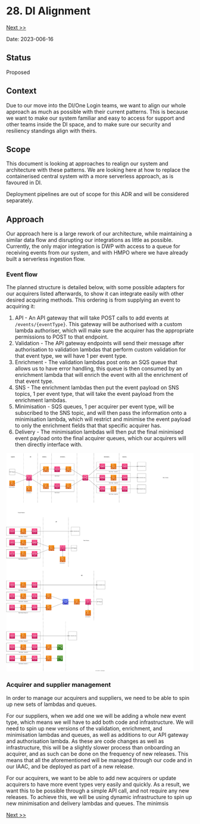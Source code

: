 # 28. DI Alignment

[Next >>](9999-end.md)

Date: 2023-006-16

## Status

Proposed

## Context

Due to our move into the DI/One Login teams, we want to align our whole approach as much as possible with their current
patterns. This is because we want to make our system familiar and easy to access for support and other teams inside the
DI space, and to make sure our security and resiliency standings align with theirs.

## Scope

This document is looking at approaches to realign our system and architecture with these patterns. We are looking here
at how to replace the containerised central system with a more serverless approach, as is favoured in DI.

Deployment pipelines are out of scope for this ADR and will be considered separately.

## Approach

Our approach here is a large rework of our architecture, while maintaining a similar data flow and disrupting our
integrations as little as possible. Currently, the only major integration is DWP with access to a queue for receiving
events from our system, and with HMPO where we have already built a serverless ingestion flow.

### Event flow

The planned structure is detailed below, with some possible adapters for our acquirers listed afterwards, to show it can
integrate easily with other desired acquiring methods. This ordering is from supplying an event to acquiring it:

1. API - An API gateway that will take POST calls to add events at `/events/{eventType}`. This gateway will be
   authorised with a custom lambda authoriser, which will make sure the acquirer has the appropriate permissions to POST
   to that endpoint.
2. Validation - The API gateway endpoints will send their message after authorisation to validation lambdas that perform
   custom validation for that event type, we will have 1 per event type.
3. Enrichment - The validation lambdas post onto an SQS queue that allows us to have error handling, this queue is then
   consumed by an enrichment lambda that will enrich the event with all the enrichment of that event type.
4. SNS - The enrichment lambdas then put the event payload on SNS topics, 1 per event type, that will take the event
   payload from the enrichment lambdas.
5. Minimisation - SQS queues, 1 per acquirer per event type, will be subscribed to the SNS topic, and will then pass the
   information onto a minimisation lambda, which will restrict and minimise the event payload to only the enrichment
   fields that that specific acquirer has.
6. Delivery - The minimisation lambdas will then put the final minimised event payload onto the final acquirer queues,
   which our acquirers will then directly interface with.

![Image](di-alignment.svg)

### Acquirer and supplier management

In order to manage our acquirers and suppliers, we need to be able to spin up new sets of lambdas and queues.

For our suppliers, when we add one we will be adding a whole new event type, which means we will have to add both code
and infrastructure. We will need to spin up new versions of the validation, enrichment, and minimisation lambdas and
queues, as well as additions to our API gateway and authorisation lambda. As these are code changes as well as
infrastructure, this will be a slightly slower process than onboarding an acquirer, and as such can be done on the
frequency of new releases. This means that all the aforementioned will be managed through our code and in our IAAC, and
be deployed as part of a new release.

For our acquirers, we want to be able to add new acquirers or update acquirers to have more event types very easily and quickly. As a result, we want this to be possible through a simple API call, and not require any new releases. To achieve this, we will be using dynamic infrastructure to spin up new minimisation and delivery lambdas and queues. The minimsis

[Next >>](9999-end.md)
